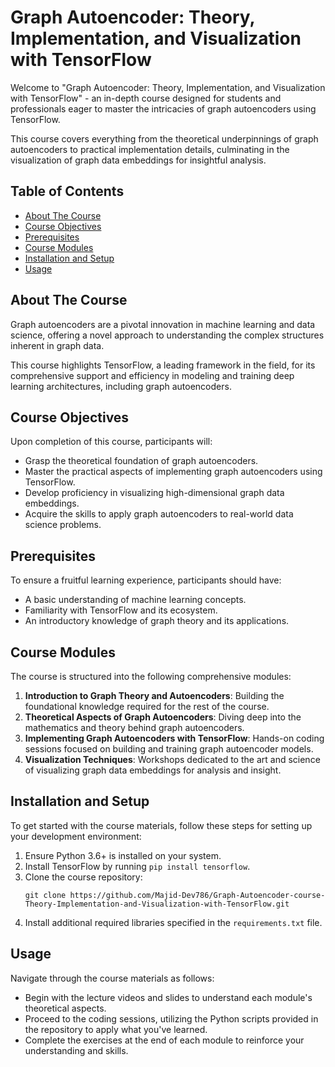 # Graph Autoencoder: Theory, Implementation, and Visualization with TensorFlow

Welcome to "Graph Autoencoder: Theory, Implementation, and Visualization with TensorFlow" - an in-depth course designed for students and professionals eager to master the intricacies of graph autoencoders using TensorFlow. 

This course covers everything from the theoretical underpinnings of graph autoencoders to practical implementation details, culminating in the visualization of graph data embeddings for insightful analysis.

## Table of Contents

- [About The Course](#about-the-course)
- [Course Objectives](#course-objectives)
- [Prerequisites](#prerequisites)
- [Course Modules](#course-modules)
- [Installation and Setup](#installation-and-setup)
- [Usage](#usage)

## About The Course

Graph autoencoders are a pivotal innovation in machine learning and data science, offering a novel approach to understanding the complex structures inherent in graph data. 

This course highlights TensorFlow, a leading framework in the field, for its comprehensive support and efficiency in modeling and training deep learning architectures, including graph autoencoders.

## Course Objectives

Upon completion of this course, participants will:
- Grasp the theoretical foundation of graph autoencoders.
- Master the practical aspects of implementing graph autoencoders using TensorFlow.
- Develop proficiency in visualizing high-dimensional graph data embeddings.
- Acquire the skills to apply graph autoencoders to real-world data science problems.

## Prerequisites

To ensure a fruitful learning experience, participants should have:
- A basic understanding of machine learning concepts.
- Familiarity with TensorFlow and its ecosystem.
- An introductory knowledge of graph theory and its applications.

## Course Modules

The course is structured into the following comprehensive modules:
1. **Introduction to Graph Theory and Autoencoders**: Building the foundational knowledge required for the rest of the course.
2. **Theoretical Aspects of Graph Autoencoders**: Diving deep into the mathematics and theory behind graph autoencoders.
3. **Implementing Graph Autoencoders with TensorFlow**: Hands-on coding sessions focused on building and training graph autoencoder models.
4. **Visualization Techniques**: Workshops dedicated to the art and science of visualizing graph data embeddings for analysis and insight.

## Installation and Setup

To get started with the course materials, follow these steps for setting up your development environment:
1. Ensure Python 3.6+ is installed on your system.
2. Install TensorFlow by running `pip install tensorflow`.
3. Clone the course repository:
   ```
   git clone https://github.com/Majid-Dev786/Graph-Autoencoder-course-Theory-Implementation-and-Visualization-with-TensorFlow.git
   ```
4. Install additional required libraries specified in the `requirements.txt` file.

## Usage

Navigate through the course materials as follows:
- Begin with the lecture videos and slides to understand each module's theoretical aspects.
- Proceed to the coding sessions, utilizing the Python scripts provided in the repository to apply what you've learned.
- Complete the exercises at the end of each module to reinforce your understanding and skills.
